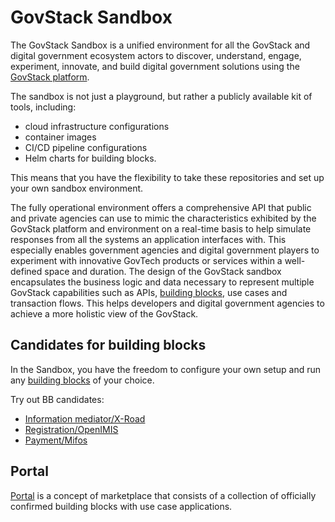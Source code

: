 # GovStack Sandbox

The GovStack Sandbox is a unified environment for all the GovStack and digital government
ecosystem actors to discover, understand, engage, experiment, innovate, and build digital
government solutions using the [GovStack platform](https://govstack.global).

The sandbox is not just a playground, but rather a publicly available kit of tools, including:
* cloud infrastructure configurations
* container images
* CI/CD pipeline configurations
* Helm charts for building blocks.
 
This means that you have the flexibility to take these repositories and set up your own sandbox environment.

The fully operational environment offers a comprehensive API that public and private agencies can use to mimic the
characteristics exhibited by the GovStack platform and environment on a real-time basis to help simulate responses from 
all the systems an application interfaces with. This especially enables government agencies and digital government 
players to experiment with innovative GovTech products or services within a well-defined space and duration. The design 
of the GovStack sandbox encapsulates the business logic and data necessary to represent multiple GovStack capabilities 
such as APIs, [building blocks](https://govstack.gitbook.io/specification/building-blocks/about-building-blocks), use 
cases and transaction flows. This helps developers and digital government agencies 
to achieve a more holistic view of the GovStack.

## Candidates for building blocks
In the Sandbox, you have the freedom to configure your own setup and run any 
[building blocks](https://govstack.gitbook.io/specification/building-blocks/about-building-blocks) of your choice.

Try out BB candidates:

* [Information mediator/X-Road](https://github.com/GovStackWorkingGroup/sandbox-bb-information-mediator)
* [Registration/OpenIMIS](https://github.com/GovStackWorkingGroup/sandbox-bb-registration) 
* [Payment/Mifos](https://github.com/GovStackWorkingGroup/sandbox-bb-payments) 

## Portal

[Portal](https://github.com/GovStackWorkingGroup/sandbox-portal-backend) is a concept of marketplace that consists of a 
collection of officially confirmed building blocks with use case applications.
